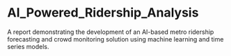 # AI_Powered_Ridership_Analysis
A report demonstrating the development of an AI-based metro ridership forecasting and crowd monitoring solution using machine learning and time series models.
